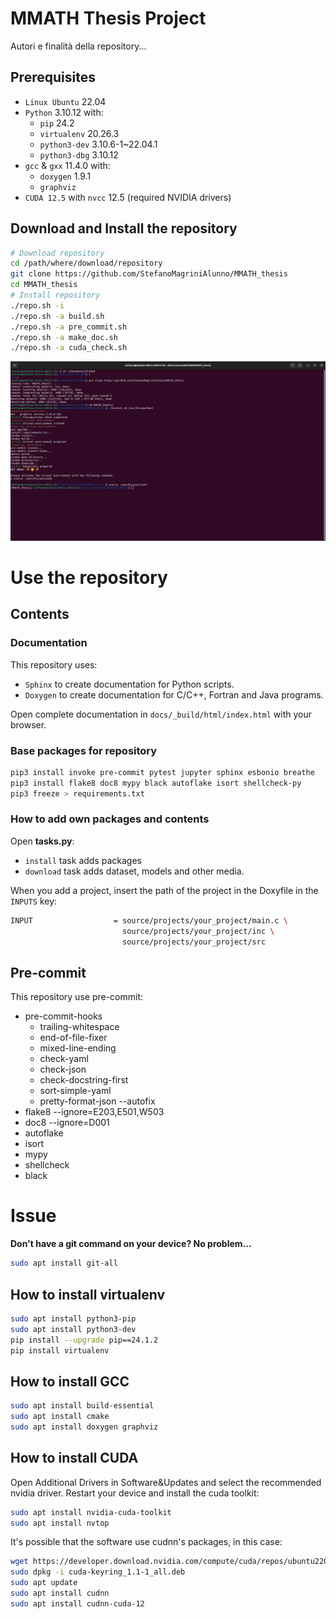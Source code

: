 # MMATH Thesis Project

Autori e finalità della repository...

## Prerequisites
- `Linux Ubuntu` 22.04
- `Python` 3.10.12 with:
  - `pip` 24.2
  - `virtualenv` 20.26.3
  - `python3-dev` 3.10.6-1~22.04.1
  - `python3-dbg` 3.10.12
- `gcc` & `gxx` 11.4.0 with:
  - `doxygen` 1.9.1
  - `graphviz`
- `CUDA 12.5` with `nvcc` 12.5 (required NVIDIA drivers)

## Download and Install the repository
```bash
# Download repository
cd /path/where/download/repository
git clone https://github.com/StefanoMagriniAlunno/MMATH_thesis
cd MMATH_thesis
# Install repository
./repo.sh -i
./repo.sh -a build.sh
./repo.sh -a pre_commit.sh
./repo.sh -a make_doc.sh
./repo.sh -a cuda_check.sh
```

![Example_install_screen](assets/install_screen.png "Example of installation")

# Use the repository

## Contents
### Documentation
This repository uses:
- `Sphinx` to create documentation for Python scripts.
- `Doxygen` to create documentation for C/C++, Fortran and Java programs.

Open complete documentation in `docs/_build/html/index.html` with your browser.
### Base packages for repository
```bash
pip3 install invoke pre-commit pytest jupyter sphinx esbonio breathe
pip3 install flake8 doc8 mypy black autoflake isort shellcheck-py
pip3 freeze > requirements.txt
```
### How to add own packages and contents
Open **tasks.py**:
- `install` task adds packages
- `download` task adds dataset, models and other media.

When you add a project, insert the path of the project in the Doxyfile in the `INPUTS` key:
```bash
INPUT                  = source/projects/your_project/main.c \
                         source/projects/your_project/inc \
                         source/projects/your_project/src
```

## Pre-commit

This repository use pre-commit:
- pre-commit-hooks
  - trailing-whitespace
  - end-of-file-fixer
  - mixed-line-ending
  - check-yaml
  - check-json
  - check-docstring-first
  - sort-simple-yaml
  - pretty-format-json --autofix
- flake8 --ignore=E203,E501,W503
- doc8 --ignore=D001
- autoflake
- isort
- mypy
- shellcheck
- black

# Issue

**Don't have a git command on your device? No problem...**
```bash
sudo apt install git-all
```

## How to install virtualenv
```bash
sudo apt install python3-pip
sudo apt install python3-dev
pip install --upgrade pip==24.1.2
pip install virtualenv
```
## How to install GCC
```bash
sudo apt install build-essential
sudo apt install cmake
sudo apt install doxygen graphviz
```
## How to install CUDA
Open Additional Drivers in Software&Updates and select the recommended nvidia driver.
Restart your device and install the cuda toolkit:
```bash
sudo apt install nvidia-cuda-toolkit
sudo apt install nvtop
```
It's possible that the software use cudnn's packages, in this case:
```bash
wget https://developer.download.nvidia.com/compute/cuda/repos/ubuntu2204/x86_64/cuda-keyring_1.1-1_all.deb
sudo dpkg -i cuda-keyring_1.1-1_all.deb
sudo apt update
sudo apt install cudnn
sudo apt install cudnn-cuda-12
```
